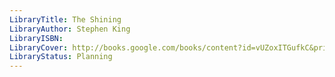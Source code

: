 ```yaml
---
LibraryTitle: The Shining
LibraryAuthor: Stephen King
LibraryISBN: 
LibraryCover: http://books.google.com/books/content?id=vUZoxITGufkC&printsec=frontcover&img=1&zoom=1&source=gbs_api
LibraryStatus: Planning
---
```


